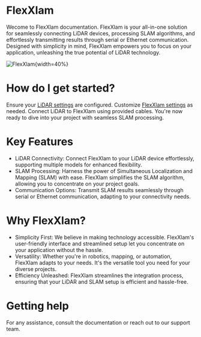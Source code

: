 # FlexXlam 

Wecome to FlexXlam documentation. FlexXlam is your all-in-one solution for seamlessly connecting LiDAR devices, processing SLAM algorithms, and effortlessly transmitting results through serial or Ethernet communication. Designed with simplicity in mind, FlexXlam empowers you to focus on your application, unleashing the true potential of LiDAR technology.

![FlexXlam](flexxlam_crop.png){width=40%}

# How do I get started?

Ensure your [LiDAR settings](LiDARSetting.html) are configured.
Customize [FlexXlam settings](FlexXlamSetting.html) as needed.
Connect LiDAR to FlexXlam using provided cables.
You're now ready to dive into your project with seamless SLAM processing.

# Key Features

* LiDAR Connectivity: Connect FlexXlam to your LiDAR device effortlessly, supporting multiple models for enhanced flexibility.
* SLAM Processing: Harness the power of Simultaneous Localization and Mapping (SLAM) with ease. FlexXlam simplifies the SLAM algorithm, allowing you to concentrate on your project goals.
* Communication Options: Transmit SLAM results seamlessly through serial or Ethernet communication, adapting to your connectivity needs.

# Why FlexXlam?

* Simplicity First: We believe in making technology accessible. FlexXlam's user-friendly interface and streamlined setup let you concentrate on your application without the hassle.
* Versatility: Whether you're in robotics, mapping, or automation, FlexXlam adapts to your needs. It's the versatile tool you need for your diverse projects.
* Efficiency Unleashed: FlexXlam streamlines the integration process, ensuring that your LiDAR and SLAM setup is efficient and hassle-free.


# Getting help
For any assistance, consult the documentation or reach out to our support team.

